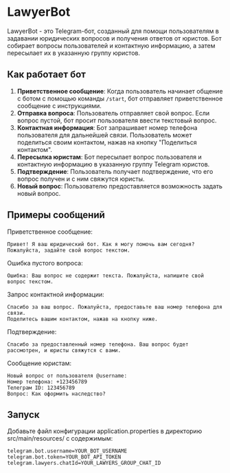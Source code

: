 # LawyerBot

LawyerBot - это Telegram-бот, созданный для помощи пользователям в задавании юридических вопросов и получения ответов от юристов. Бот собирает вопросы пользователей и контактную информацию, а затем пересылает их в указанную группу юристов.

## Как работает бот

1. **Приветственное сообщение**: Когда пользователь начинает общение с ботом с помощью команды `/start`, бот отправляет приветственное сообщение с инструкциями.
2. **Отправка вопроса**: Пользователь отправляет свой вопрос. Если вопрос пустой, бот просит пользователя ввести текстовый вопрос.
3. **Контактная информация**: Бот запрашивает номер телефона пользователя для дальнейшей связи. Пользователь может поделиться своим контактом, нажав на кнопку "Поделиться контактом".
4. **Пересылка юристам**: Бот пересылает вопрос пользователя и контактную информацию в указанную группу Telegram юристов.
5. **Подтверждение**: Пользователь получает подтверждение, что его вопрос получен и с ним свяжутся юристы.
6. **Новый вопрос**: Пользователю предоставляется возможность задать новый вопрос.

## Примеры сообщений

Приветственное сообщение:

```
Привет! Я ваш юридический бот. Как я могу помочь вам сегодня?
Пожалуйста, задайте свой вопрос текстом.
```

Ошибка пустого вопроса:

```
Ошибка: Ваш вопрос не содержит текста. Пожалуйста, напишите свой вопрос текстом.
```
Запрос контактной информации:
```
Спасибо за ваш вопрос. Пожалуйста, предоставьте ваш номер телефона для связи.
Поделитесь вашим контактом, нажав на кнопку ниже.
```
Подтверждение:
```
Спасибо за предоставленный номер телефона. Ваш вопрос будет рассмотрен, и юристы свяжутся с вами.
```
Сообщение юристам:
```
Новый вопрос от пользователя @username:
Номер телефона: +123456789
Телеграм ID: 123456789
Вопрос: Как оформить наследство?
```

## Запуск
Добавьте файл конфигурации application.properties в директорию src/main/resources/ с содержимым:
```
telegram.bot.username=YOUR_BOT_USERNAME
telegram.bot.token=YOUR_BOT_API_TOKEN
telegram.lawyers.chatId=YOUR_LAWYERS_GROUP_CHAT_ID
```
